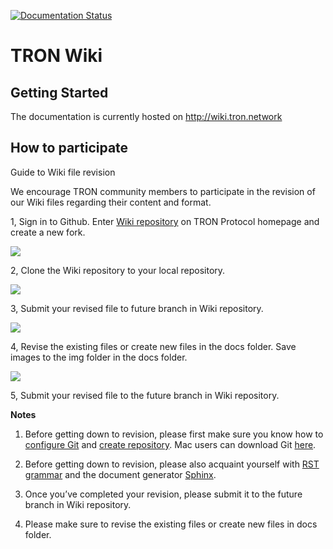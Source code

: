 [![Documentation Status](https://readthedocs.org/projects/tron-wiki/badge/?version=latest)](http://tron-wiki.readthedocs.io/en/latest/?badge=latest)
                
# TRON Wiki

## Getting Started

The documentation is currently hosted on http://wiki.tron.network

## How to participate

Guide to Wiki file revision

We encourage TRON community members to participate in the revision of our Wiki files regarding their content and format.

1, Sign in to Github. Enter [Wiki repository](https://github.com/tronprotocol/wiki) on TRON Protocol homepage and create a new fork.

![](https://raw.githubusercontent.com/ybhgenius/wiki/master/images/fork.jpg)

2, Clone the Wiki repository to your local repository.

![](https://raw.githubusercontent.com/ybhgenius/wiki/master/images/clone.jpg)

3, Submit your revised file to future branch in Wiki repository.

![](https://raw.githubusercontent.com/ybhgenius/wiki/master/images/future.jpg)

4, Revise the existing files or create new files in the docs folder. Save images to the img folder in the docs folder.

![](https://raw.githubusercontent.com/ybhgenius/wiki/master/images/docs.jpg)

5, Submit your revised file to the future branch in Wiki repository.

**Notes**

1.	Before getting down to revision, please first make sure you know how to [configure Git](https://help.github.com/articles/set-up-git/) and [create repository](https://guides.github.com/activities/forking/). Mac users can download Git [here](https://desktop.github.com).

2.	Before getting down to revision, please also acquaint yourself with [RST grammar](http://docutils.sourceforge.net/docs/user/rst/quickref.html) and the document generator [Sphinx](http://www.sphinx-doc.org/en/master/).

3.	Once you’ve completed your revision, please submit it to the future branch in Wiki repository.

4.	Please make sure to revise the existing files or create new files in docs folder.
